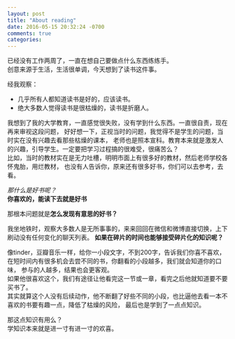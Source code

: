 ```yaml
---
layout: post
title: "About reading"
date: 2016-05-15 20:32:24 -0700
comments: true
categories:
---
```


已经没有工作两周了，一直在想自己要做点什么东西练练手。  
创意来源于生活，生活很单调，今天想到了读书这件事。  

经我观察：  
- 几乎所有人都知道读书是好的，应该读书。  
- 绝大多数人觉得读书是很枯燥的，读书是折磨人。  

我想到了我的大学教育，一直感觉很失败，没有学到什么东西。一直很自责，现在再来审视这段问题，
好好想一下，正视当时的问题，我觉得不是学生的问题，当时实在没有兴趣去看那些枯燥的课本，
老师也是照本宣科。教育本来就是激发人的兴趣，引导学生。一定要把学习过程搞的很难受，很痛苦么？  
比如，当时的教材实在是无力吐槽，明明市面上有很多好的教材，然后老师学校各怀鬼胎，用烂教材，
也没有人告诉你，原来还有很多好书，你们可以去参考，去看。  

*那什么是好书呢？*    
**你喜欢的，能读下去就是好书**  

那根本问题就是**怎么发现有意思的好书？**  

我坐地铁时，观察大多数人是无所事事的，来来回回在微信和微博直接切换，上下刷动没有任何变化的聊天列表。
**如果在碎片的时间也能够接受碎片化的知识呢？**  

像tinder，豆瓣音乐一样，给你一小段文字，不到200字，告诉我们你喜不喜欢，在短时间内有很多机会去尝不同的书，你翻看的小段越多，我们就会知道你的口味，
参与的人越多，结果也会更客观。  
如果他很喜欢这个，我们有途径让他看完这一节或一章，看完之后他就知道要不要买书了。  
其实就算这个人没有后续动作，他不断翻了好些不同的小段，也比逼他去看一本不喜欢的书要有趣一点，降低了枯燥的风险，
最后也是学到了一点点知识。  

那这点知识有用么？  
学知识本来就是进一寸有进一寸的欢喜。  
